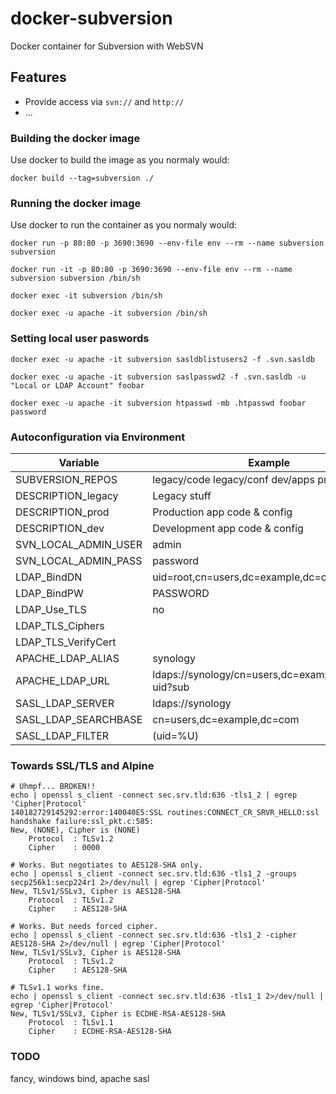 # docker-subversion
Docker container for Subversion with WebSVN

## Features
* Provide access via `svn://` and `http://`
* ...

### Building the docker image
Use docker to build the image as you normaly would:

`docker build --tag=subversion ./`

### Running the docker image
Use docker to run the container as you normaly would:

`docker run -p 80:80 -p 3690:3690 --env-file env --rm --name subversion subversion`

`docker run -it -p 80:80 -p 3690:3690 --env-file env --rm --name subversion subversion /bin/sh`

`docker exec -it subversion /bin/sh`

`docker exec -u apache -it subversion /bin/sh`

### Setting local user paswords
`docker exec -u apache -it subversion sasldblistusers2 -f .svn.sasldb`

`docker exec -u apache -it subversion saslpasswd2 -f .svn.sasldb -u "Local or LDAP Account" foobar`

`docker exec -u apache -it subversion htpasswd -mb .htpasswd foobar password`

### Autoconfiguration via Environment

| Variable | Example |
| --- | --- |
| SUBVERSION_REPOS | legacy/code legacy/conf dev/apps prod/apps |
| DESCRIPTION_legacy | Legacy stuff |
| DESCRIPTION_prod | Production app code & config |
| DESCRIPTION_dev | Development app code & config |
| SVN_LOCAL_ADMIN_USER | admin |
| SVN_LOCAL_ADMIN_PASS | password |
| LDAP_BindDN | uid=root,cn=users,dc=example,dc=com |
| LDAP_BindPW | PASSWORD |
| LDAP_Use_TLS | no |
| LDAP_TLS_Ciphers | |
| LDAP_TLS_VerifyCert | |
| APACHE_LDAP_ALIAS | synology |
| APACHE_LDAP_URL | ldaps://synology/cn=users,dc=example,dc=com?uid?sub |
| SASL_LDAP_SERVER | ldaps://synology |
| SASL_LDAP_SEARCHBASE | cn=users,dc=example,dc=com |
| SASL_LDAP_FILTER | (uid=%U) |

### Towards SSL/TLS and Alpine


```
# Uhmpf... BROKEN!!
echo | openssl s_client -connect sec.srv.tld:636 -tls1_2 | egrep 'Cipher|Protocol'
140182729145292:error:140040E5:SSL routines:CONNECT_CR_SRVR_HELLO:ssl handshake failure:ssl_pkt.c:585:
New, (NONE), Cipher is (NONE)
    Protocol  : TLSv1.2
    Cipher    : 0000

# Works. But negotiates to AES128-SHA only.
echo | openssl s_client -connect sec.srv.tld:636 -tls1_2 -groups secp256k1:secp224r1 2>/dev/null | egrep 'Cipher|Protocol'
New, TLSv1/SSLv3, Cipher is AES128-SHA
    Protocol  : TLSv1.2
    Cipher    : AES128-SHA

# Works. But needs forced cipher.
echo | openssl s_client -connect sec.srv.tld:636 -tls1_2 -cipher AES128-SHA 2>/dev/null | egrep 'Cipher|Protocol'
New, TLSv1/SSLv3, Cipher is AES128-SHA
    Protocol  : TLSv1.2
    Cipher    : AES128-SHA

# TLSv1.1 works fine.
echo | openssl s_client -connect sec.srv.tld:636 -tls1_1 2>/dev/null | egrep 'Cipher|Protocol'
New, TLSv1/SSLv3, Cipher is ECDHE-RSA-AES128-SHA
    Protocol  : TLSv1.1
    Cipher    : ECDHE-RSA-AES128-SHA
```

### TODO

fancy, windows bind, apache sasl




[1]: https://bugs.alpinelinux.org/issues/8199 "LibreSSL Bug"
[2]: https://github.com/libressl-portable/openbsd/issues/79 "LibreSSL Bug"
